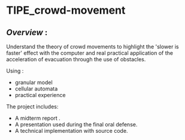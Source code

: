 # TIPE_crowd-movement

## *Overview* : 

Understand the theory of crowd movements to highlight the 'slower is faster' effect with the computer and real practical application of the acceleration of evacuation through the use of obstacles.

Using :
- granular model
- cellular automata
- practical experience

The project includes: 

- A midterm report .
- A presentation used during the final oral defense.
- A technical implementation with source code.
